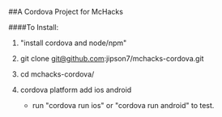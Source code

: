##A Cordova Project for McHacks

####To Install:

1. "install cordova and node/npm"

2. git clone git@github.com:jipson7/mchacks-cordova.git

3. cd mchacks-cordova/

4. cordova platform add ios android

	* run "cordova run ios" or "cordova run android" to test.
